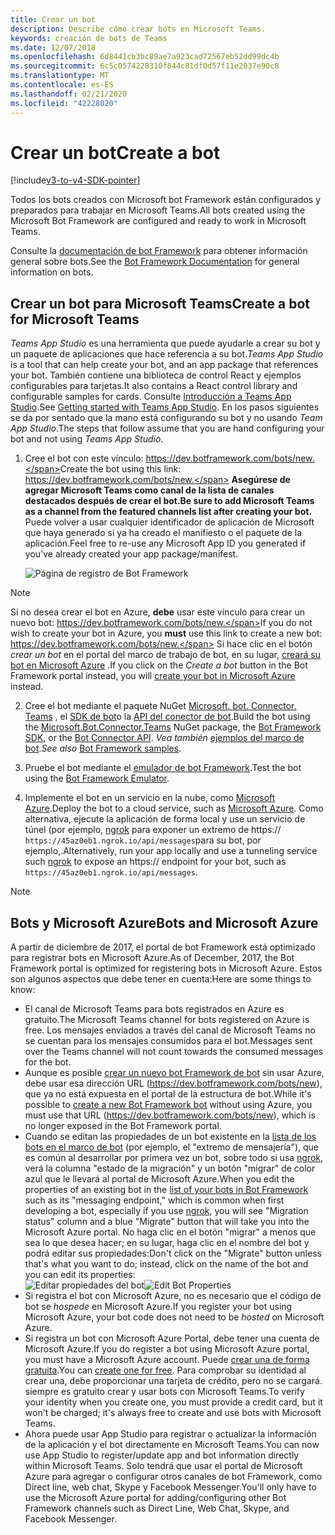 ```yaml
---
title: Crear un bot
description: Describe cómo crear bots en Microsoft Teams.
keywords: creación de bots de Teams
ms.date: 12/07/2018
ms.openlocfilehash: 6d8441cb3bc89ae7a923cad72567eb52dd99dc4b
ms.sourcegitcommit: 6c5c0574228310f844c81df0d57f11e2037e90c8
ms.translationtype: MT
ms.contentlocale: es-ES
ms.lasthandoff: 02/21/2020
ms.locfileid: "42228020"
---
```

# <a name="create-a-bot"></a><span data-ttu-id="77818-104">Crear un bot</span><span class="sxs-lookup"><span data-stu-id="77818-104">Create a bot</span></span>

[!include[v3-to-v4-SDK-pointer](~/includes/v3-to-v4-pointer-bots.md)]

<span data-ttu-id="77818-105">Todos los bots creados con Microsoft bot Framework están configurados y preparados para trabajar en Microsoft Teams.</span><span class="sxs-lookup"><span data-stu-id="77818-105">All bots created using the Microsoft Bot Framework are configured and ready to work in Microsoft Teams.</span></span>

<span data-ttu-id="77818-106">Consulte la [documentación de bot Framework](/azure/bot-service/?view=azure-bot-service-3.0) para obtener información general sobre bots.</span><span class="sxs-lookup"><span data-stu-id="77818-106">See the [Bot Framework Documentation](/azure/bot-service/?view=azure-bot-service-3.0) for general information on bots.</span></span>

## <a name="create-a-bot-for-microsoft-teams"></a><span data-ttu-id="77818-107">Crear un bot para Microsoft Teams</span><span class="sxs-lookup"><span data-stu-id="77818-107">Create a bot for Microsoft Teams</span></span>

<span data-ttu-id="77818-108">*Teams App Studio* es una herramienta que puede ayudarle a crear su bot y un paquete de aplicaciones que hace referencia a su bot.</span><span class="sxs-lookup"><span data-stu-id="77818-108">*Teams App Studio* is a tool that can help create your bot, and an app package that references your bot.</span></span> <span data-ttu-id="77818-109">También contiene una biblioteca de control React y ejemplos configurables para tarjetas.</span><span class="sxs-lookup"><span data-stu-id="77818-109">It also contains a React control library and configurable samples for cards.</span></span> <span data-ttu-id="77818-110">Consulte [Introducción a Teams App Studio](~/concepts/build-and-test/app-studio-overview.md).</span><span class="sxs-lookup"><span data-stu-id="77818-110">See [Getting started with Teams App Studio](~/concepts/build-and-test/app-studio-overview.md).</span></span> <span data-ttu-id="77818-111">En los pasos siguientes se da por sentado que la mano está configurando su bot y no usando *Team App Studio*.</span><span class="sxs-lookup"><span data-stu-id="77818-111">The steps that follow assume that you are hand configuring your bot and not using *Teams App Studio*.</span></span>

1. <span data-ttu-id="77818-112">Cree el bot con este vínculo: https://dev.botframework.com/bots/new.</span><span class="sxs-lookup"><span data-stu-id="77818-112">Create the bot using this link: https://dev.botframework.com/bots/new.</span></span> <span data-ttu-id="77818-113">**Asegúrese de agregar Microsoft Teams como canal de la lista de canales destacados después de crear el bot.**</span><span class="sxs-lookup"><span data-stu-id="77818-113">**Be sure to add Microsoft Teams as a channel from the featured channels list after creating your bot.**</span></span> <span data-ttu-id="77818-114">Puede volver a usar cualquier identificador de aplicación de Microsoft que haya generado si ya ha creado el manifiesto o el paquete de la aplicación.</span><span class="sxs-lookup"><span data-stu-id="77818-114">Feel free to re-use any Microsoft App ID you generated if you've already created your app package/manifest.</span></span>

   ![Página de registro de Bot Framework](~/assets/images/bots/bfregister.png)

> [!NOTE]
> <span data-ttu-id="77818-116">Si no desea crear el bot en Azure, **debe** usar este vínculo para crear un nuevo bot: https://dev.botframework.com/bots/new.</span><span class="sxs-lookup"><span data-stu-id="77818-116">If you do not wish to create your bot in Azure, you **must** use this link to create a new bot: https://dev.botframework.com/bots/new.</span></span> <span data-ttu-id="77818-117">Si hace clic en el botón *crear un bot* en el portal del marco de trabajo de bot, en su lugar, [creará su bot en Microsoft Azure](#bots-and-microsoft-azure) .</span><span class="sxs-lookup"><span data-stu-id="77818-117">If you click on the *Create a bot* button in the Bot Framework portal instead, you will [create your bot in Microsoft Azure](#bots-and-microsoft-azure) instead.</span></span>

2. <span data-ttu-id="77818-118">Cree el bot mediante el paquete NuGet [Microsoft. bot. Connector. Teams](https://www.nuget.org/packages/Microsoft.Bot.Connector.Teams) , el [SDK de bot](https://github.com/microsoft/botframework-sdk)o la [API del conector de bot](https://docs.microsoft.com/bot-framework/rest-api/bot-framework-rest-connector-api-reference).</span><span class="sxs-lookup"><span data-stu-id="77818-118">Build the bot using the [Microsoft.Bot.Connector.Teams](https://www.nuget.org/packages/Microsoft.Bot.Connector.Teams) NuGet package, the  [Bot Framework SDK](https://github.com/microsoft/botframework-sdk), or the [Bot Connector API](https://docs.microsoft.com/bot-framework/rest-api/bot-framework-rest-connector-api-reference).</span></span> <span data-ttu-id="77818-119">*Vea también* [ejemplos del marco de bot](https://github.com/Microsoft/BotBuilder-Samples/blob/master/README.md).</span><span class="sxs-lookup"><span data-stu-id="77818-119">*See also* [Bot Framework samples](https://github.com/Microsoft/BotBuilder-Samples/blob/master/README.md).</span></span>

3. <span data-ttu-id="77818-120">Pruebe el bot mediante el [emulador de bot Framework](https://docs.microsoft.com/bot-framework/debug-bots-emulator).</span><span class="sxs-lookup"><span data-stu-id="77818-120">Test the bot using the [Bot Framework Emulator](https://docs.microsoft.com/bot-framework/debug-bots-emulator).</span></span>

4. <span data-ttu-id="77818-121">Implemente el bot en un servicio en la nube, como [Microsoft Azure](https://azure.microsoft.com/).</span><span class="sxs-lookup"><span data-stu-id="77818-121">Deploy the bot to a cloud service, such as [Microsoft Azure](https://azure.microsoft.com/).</span></span> <span data-ttu-id="77818-122">Como alternativa, ejecute la aplicación de forma local y use un servicio de túnel (por ejemplo, [ngrok](https://ngrok.com) para exponer un extremo de https:// `https://45az0eb1.ngrok.io/api/messages`para su bot, por ejemplo,.</span><span class="sxs-lookup"><span data-stu-id="77818-122">Alternatively, run your app locally and use a tunneling service such [ngrok](https://ngrok.com) to expose an https:// endpoint for your bot, such as `https://45az0eb1.ngrok.io/api/messages`.</span></span>

> [!NOTE]
> ## <a name="bots-and-microsoft-azure"></a><span data-ttu-id="77818-123">Bots y Microsoft Azure</span><span class="sxs-lookup"><span data-stu-id="77818-123">Bots and Microsoft Azure</span></span>
> <span data-ttu-id="77818-124">A partir de diciembre de 2017, el portal de bot Framework está optimizado para registrar bots en Microsoft Azure.</span><span class="sxs-lookup"><span data-stu-id="77818-124">As of December, 2017, the Bot Framework portal is optimized for registering bots in Microsoft Azure.</span></span> <span data-ttu-id="77818-125">Estos son algunos aspectos que debe tener en cuenta:</span><span class="sxs-lookup"><span data-stu-id="77818-125">Here are some things to know:</span></span>
>
> * <span data-ttu-id="77818-126">El canal de Microsoft Teams para bots registrados en Azure es gratuito.</span><span class="sxs-lookup"><span data-stu-id="77818-126">The Microsoft Teams channel for bots registered on Azure is free.</span></span> <span data-ttu-id="77818-127">Los mensajes enviados a través del canal de Microsoft Teams no se cuentan para los mensajes consumidos para el bot.</span><span class="sxs-lookup"><span data-stu-id="77818-127">Messages sent over the Teams channel will not count towards the consumed messages for the bot.</span></span>
> * <span data-ttu-id="77818-128">Aunque es posible [crear un nuevo bot Framework de bot](https://dev.botframework.com/bots/new) sin usar Azure, debe usar esa dirección URL (https://dev.botframework.com/bots/new), que ya no está expuesta en el portal de la estructura de bot.</span><span class="sxs-lookup"><span data-stu-id="77818-128">While it's possible to [create a new Bot Framework bot](https://dev.botframework.com/bots/new) without using Azure, you must use that URL (https://dev.botframework.com/bots/new), which is no longer exposed in the Bot Framework portal.</span></span>
> * <span data-ttu-id="77818-129">Cuando se editan las propiedades de un bot existente en la [lista de los bots en el marco de bot](https://dev.botframework.com/bots) (por ejemplo, el "extremo de mensajería"), que es común al desarrollar por primera vez un bot, sobre todo si usa [ngrok](https://ngrok.com), verá la columna "estado de la migración" y un botón "migrar" de color azul que le llevará al portal de Microsoft Azure.</span><span class="sxs-lookup"><span data-stu-id="77818-129">When you edit the properties of an existing bot in the [list of your bots in Bot Framework](https://dev.botframework.com/bots) such as its "messaging endpoint," which is common when first developing a bot, especially if you use [ngrok](https://ngrok.com), you will see "Migration status" column and a blue "Migrate" button that will take you into the Microsoft Azure portal.</span></span> <span data-ttu-id="77818-130">No haga clic en el botón "migrar" a menos que sea lo que desea hacer; en su lugar, haga clic en el nombre del bot y podrá editar sus propiedades:</span><span class="sxs-lookup"><span data-stu-id="77818-130">Don't click on the "Migrate" button unless that's what you want to do; instead, click on the name of the bot and you can edit its properties:</span></span></br>
   <span data-ttu-id="77818-131">![Editar propiedades del bot](~/assets/images/bots/bf-migrate-bot-to-azure.png)</span><span class="sxs-lookup"><span data-stu-id="77818-131">![Edit Bot Properties](~/assets/images/bots/bf-migrate-bot-to-azure.png)</span></span>
> * <span data-ttu-id="77818-132">Si registra el bot con Microsoft Azure, no es necesario que el código de bot se *hospede* en Microsoft Azure.</span><span class="sxs-lookup"><span data-stu-id="77818-132">If you register your bot using Microsoft Azure, your bot code does not need to be *hosted* on Microsoft Azure.</span></span>
> * <span data-ttu-id="77818-133">Si registra un bot con Microsoft Azure Portal, debe tener una cuenta de Microsoft Azure.</span><span class="sxs-lookup"><span data-stu-id="77818-133">If you do register a bot using Microsoft Azure portal, you must have a Microsoft Azure account.</span></span> <span data-ttu-id="77818-134">Puede [crear una de forma gratuita](https://azure.microsoft.com/free/).</span><span class="sxs-lookup"><span data-stu-id="77818-134">You can [create one for free](https://azure.microsoft.com/free/).</span></span> <span data-ttu-id="77818-135">Para comprobar su identidad al crear una, debe proporcionar una tarjeta de crédito, pero no se cargará. siempre es gratuito crear y usar bots con Microsoft Teams.</span><span class="sxs-lookup"><span data-stu-id="77818-135">To verify your identity when you create one, you must provide a credit card, but it won't be charged; it's always free to create and use bots with Microsoft Teams.</span></span>
> * <span data-ttu-id="77818-136">Ahora puede usar App Studio para registrar o actualizar la información de la aplicación y el bot directamente en Microsoft Teams.</span><span class="sxs-lookup"><span data-stu-id="77818-136">You can now use App Studio to register/update app and bot information directly within Microsoft Teams.</span></span> <span data-ttu-id="77818-137">Solo tendrá que usar el portal de Microsoft Azure para agregar o configurar otros canales de bot Framework, como Direct line, web chat, Skype y Facebook Messenger.</span><span class="sxs-lookup"><span data-stu-id="77818-137">You'll only have to use the Microsoft Azure portal for adding/configuring other Bot Framework channels such as Direct Line, Web Chat, Skype, and Facebook Messenger.</span></span>
